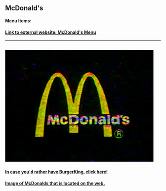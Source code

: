 ## McDonald's

#### Menu Items:
#### [Link to external website: McDonald's Menu](https://www.mcdonalds.com/us/en-us/full-menu.html)
---------------------------------------------------------------------------------------------------

![](image/mc.gif)
-----------------

#### [In case you'd rather have BurgerKing, click here!](https://github.com/krosswick/Markdown/blob/master/burgerking.md)

#### [Image of McDonalds that is located on the web.](https://www.reachmee.com/en/kundcase/mcdonalds/)
